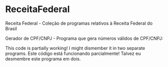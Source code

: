 # ReceitaFederal
Receita Federal - Coleção de programas relativos à Receita Federal do Brasil

Gerador de CPF/CNPJ - Programa que gera números válidos de CPF/CNPJ:

This code is partially working! I might dismember it in two separate programs.
Este código está funcionando parcialmente! Talvez eu desmembre este programa em dois.
